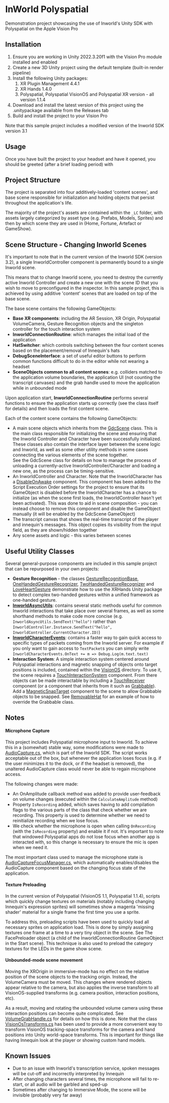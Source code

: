 # InWorld Polyspatial

Demonstration project showcasing the use of Inworld's Unity SDK with Polyspatial on the Apple Vision Pro

## Installation

1. Ensure you are working in Unity 2022.3.20f1 with the Vision Pro module installed and enabled
2. Create a new 3D Unity project using the default template (built-in render pipeline)
3. Install the following Unity packages:
   1. XR Plugin Management 4.4.1
   2. XR Hands 1.4.0
   3. Polyspatial, Polyspatial VisionOS and Polyspatial XR version - all version 1.1.4
4. Download and install the latest version of this project using the .unitypackage available from the Releases tab
5. Build and install the project to your Vision Pro

Note that this sample project includes a modified version of the Inworld SDK version 3.1

## Usage

Once you have built the project to your headset and have it opened, you should be greeted (after a brief loading period) with 

## Project Structure

The project is separated into four additively-loaded 'content scenes', and base scene responsible for initialization and holding objects that persist throughout the application's life.

The majority of the project's assets are contained within the `_LC` folder, with assets largely categorized by asset type (e.g. Prefabs, Models, Sprites) and then by which scene they are used in (Home, Fortune, Artefact or GameShow).

## Scene Structure - Changing Inworld Scenes

 It's important to note that in the current version of the Inworld SDK (version 3.2), a single InworldController component is permanently bound to a single Inworld scene.

This means that to change Inworld scene, you need to destroy the currently active Inworld Controller and create a new one with the scene ID that you wish to move to preconfigured in the inspector. In this sample project, this is achieved by using additive 'content' scenes that are loaded on top of the base scene.

The base scene contains the following GameObjects:

- **Base XR components**: including the AR Session, XR Origin, Polyspatial VolumeCamera, Gesture Recognition objects and the singleton controller for the touch interaction system
- **InworldConnectionRoutine**: which manages the initial load of the application
- **HatSwitcher**: which controls switching between the four content scenes based on the placement/removal of Innequin's hats
- **DebugSceneInterface**: a set of useful editor buttons to perform common functions difficult to do in the editor while not wearing a headset
- **SceneObjects common to all content scenes**: e.g. colliders matched to the application volume boundaries, the application UI (not counting the transcript canvases) and the grab handle used to move the application while in unbounded mode

Upon application start, **InworldConnectionRoutine** performs several functions to ensure the application starts up correctly (see the class itself for details) and then loads the first content scene.

Each of the content scene contains the following GameObjects:

-  A main scene objects which inherits from the [GdcScene](Assets/_LC/Scripts/Application/GdcScene.cs) class. This is the main class responsible for initializing the scene and ensuring that the Inworld Controller and Character have been successfully initialized. These classes also contain the interface layer between the scene logic and Inworld, as well as some other utility methods in some cases connecting the various elements of the scene together.    
See the GdcScene class for details on how to manage the process of unloading a currently-active InworldController/Character and loading a new one, as the process can be timing-sensitive.
- An InworldController and Character. Note that the InworldCharacter has a [DisableOnAwake](Assets/_LC/Scripts/Utils/DisableOnAwake.cs) component. This component has been added to the Script Execution Order settings for the project to ensure that its GameObject is disabled before the InworldCharacter has a chance to initialize (as when the scene first loads, the InworldController hasn't yet been activated). This was done to aid in scene composition - you can instead choose to remove this component and disable the GameObject manually (it will be enabled by the GdcScene GameObject)
- The transcript canvas that shows the real-time transcript of the player and innequin's messages. This object copies its visibility from the input field, as they are shown/hidden together
- Any scene assets and logic - this varies between scenes

## Useful Utility Classes

Several general-purpose components are included in this sample project that can be repurposed in your own projects:

-  **Gesture Recognition** - the classes [GestureRecognitionBase](Assets/_LC/Scripts/Interaction/GestureRecognizerBase.cs), [OneHandedGestureRecognizer](Assets/_LC/Scripts/Interaction/OneHandedGestureRecognizer.cs), [TwoHandedGestureRecognizer](Assets/_LC/Scripts/Interaction/TwoHandedGestureRecognizer.cs) and [LoveHeartGesture](Assets/_LC/Scripts/Interaction/LoveHeartGesture.cs) demonstrate how to use the XRHands Unity package to detect complex two-handed gestures within a unified framework as one-handed gesture.
-  **[InworldAsyncUtils](Assets/_LC/Scripts/Inworld/InworldAsyncUtils.cs)**: contains several static methods useful for common Inworld interactions that take place over several frames, as well as some shorthand methods to make code more concise (e.g. `InworldAsyncUtils.SendText("hello")` rather than `InworldController.Instance.SendText("hello", InworldController.CurrentCharacter.ID)`)
-  **[InworldCharacterEvents](Assets/_LC/Scripts/Inworld/InworldCharacterEvents.cs)**: contains a faster way to gain quick access to specific types of packets coming from the Inworld server. For example if you only want to gain access to `TextPacket`s you can simply write `InworldCharacterEvents.OnText += m => Debug.Log(m.text.text)`
-  **Interaction System**: A simple interaction system centered around Polyspatial interactions and magnetic snapping of objects onto target positions is included, contained within the [VisionOS](Assets/_LC/Scripts/VsionOS) directory. To use it, the scene requires a [TouchInteractionSystem](Assets/_LC/Scripts/VisionOS/TouchInteractionSystem.cs) component. From there objects can be made interactable by including a [TouchReceiver](Assets/_LC/Scripts/VisionOS/TouchReceiver.cs) component (or a component that inherits from it such as [Grabbable](Assets/_LC/Scripts/VisionOS/Grabbable.cs)). Add a [MagneticSnapTarget](Assets/_LC/Scripts/VisionOS/MagneticSnapTarget.cs) component to the scene to allow Grabbable objects to be snapped. See [RemovableHat](Assets/_LC/Scripts/Interaction/RemovableHat.cs) for an example of how to override the Grabbable class.

## Notes

#### Microphone Capture

This project includes Polyspatial microphone input to Inworld. To achieve this in a (somewhat) stable way, some modifications were made to [AudioCapture.cs](Assets/Inworld/Inworld.AI/Scripts/AudioCapture.cs), which is part of the Inworld SDK. The script works acceptable out of the box, but whenever the application loses focus (e.g. if the user minimizes it to the dock, or if the headset is removed), the unaltered AudioCapture class would never be able to regain microphone access.

The following changes were made:

- An OnAmplitude callback method was added to provide user-feedback on volume changes (executed within the `CalculateAmplitude` method)
- Property `IsRecording` added, which saves having to add compilation flags to the various parts of the class that check whether we are recording. This property is used to determine whether we need to reinitialize recording when we lose focus.
- We check whether the microphone is open when calling `OnRecording` (with the `IsRecording` property) and enable it if not. It's important to note that windowed Polyspatial apps do not lose focus when another app is interacted with, so this change is necessary to ensure the mic is open when we need it.

The most important class used to manage the microphone state is [AudioCaptureFocusManager.cs](Assets/_LC/Scripts/Inworld/AudioCaptureFocusManager.cs), which automatically enables/disables the AudioCapture component based on the changing focus state of the application.

#### Texture Preloading

In the current version of Polyspatial (VisionOS 1.1, Polyspatial 1.1.4), scripts which quickly change textures on materials (notably including changing Innequin's expression sprites) will sometimes show a magenta 'missing shader' material for a single frame the first time you use a sprite.

To address this, preloading scripts have been used to quickly load all necessary sprites on application load. This is done by simply assigning textures one frame at a time to a very tiny object in the scene. See The FacePreloader object (a child of the InworldConnectionRoutine GameObject in the Start scene). This technique is also used to preload the category textures for the LEDs in the game show scene.


#### Unbounded-mode scene movement

Moving the XROrigin in immersive-mode has no effect on the relative position of the scene objects to the tracking origin. Instead, the VolumeCamera must be moved. This changes where rendered objects appear relative to the camera, but also applies the inverse transform to all VisionOS-supplied transforms (e.g. camera position, interaction positions, etc).

As a result, moving and rotating the unbounded volume camera using these interaction positions can become quite complicated. See [VolumeGrabHandle.cs](Assets/_LC/Scripts/Interaction/VolumeGrabHandle.cs) for details on how this is done. Note that the class [VisionOsTransforms.cs](Assets/_LC/Scripts/VisionOS/VisionOsTransforms.cs) has been used to provide a more convenient way to transform VisionOS tracking-space transforms for the camera and hand positions into Unity world-space transforms. This is important for things like having Innequin look at the player or showing custom hand models.

## Known Issues

-  Due to an issue with Inworld's transcription service, spoken messages will be cut-off and incorrectly interpreted by Innequin
-  After changing characters several times, the microphone will fail to re-start, or all audio will be garbled and sped-up
-  Sometimes after changing to Immersive Mode, the scene will be invisible (probably very far away)